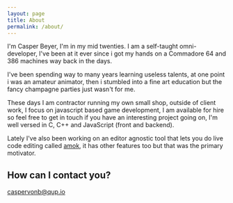```yaml
---
layout: page
title: About
permalink: /about/
---
```


I'm Casper Beyer, I'm in my mid twenties. I am a self-taught omni-developer, I've been at it ever since i got my hands on a Commadore 64 and 386 machines way back in the days.

I've been spending way to many years learning useless talents, at one point i was an amateur animator, then i stumbled into a fine art education but the fancy champagne parties just wasn't for me.

These days I am contractor running my own small shop, outside of client work, I focus on javascript based game development, I am available for hire so feel free to get in touch if you have an interesting project going on, I'm well versed in C, C++ and JavaScript (front and backend).

Lately I've also been working on an editor agnostic tool that lets you do live code editing called [amok](http://amokjs.com), it has other features too but that was the primary motivator.

## How can I contact you?
[caspervonb@qup.io](mailto:caspervonb@qup.io)
